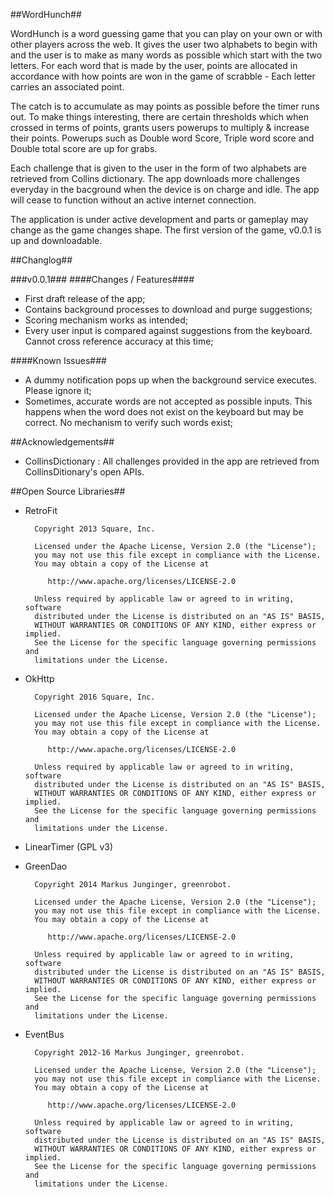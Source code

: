 ##WordHunch##

WordHunch is a word guessing game that you can play on your own or with other players across the web. It gives the user two alphabets to begin with and the user is to make as many words as possible which start with the two letters. For each word that is made by the user, points are allocated in accordance with how points are won in the game of scrabble - Each letter carries an associated point.

The catch is to accumulate as may points as possible before the timer runs out. To make things interesting, there are certain thresholds which when crossed in terms of points, grants users powerups to multiply & increase their points. Powerups such as Double word Score, Triple word score and Double total score are up for grabs. 

Each challenge that is given to the user in the form of two alphabets are retrieved from Collins dictionary. The app downloads more challenges everyday in the bacground when the device is on charge and idle. The app will cease to function without an active internet connection.

The application is under active development and parts or gameplay may change as the game changes shape. The first version of the game, v0.0.1 is up and downloadable.

##Changlog##

###v0.0.1###
####Changes / Features####
* First draft release of the app;
* Contains background processes to download and purge suggestions;
* Scoring mechanism works as intended;
* Every user input is compared against suggestions from the keyboard. Cannot cross reference accuracy at this time;

####Known Issues###
* A dummy notification pops up when the background service executes. Please ignore it;
* Sometimes, accurate words are not accepted as possible inputs. This happens when the word does not exist on the keyboard but may be correct. No mechanism to verify such words exist;

##Acknowledgements##

* CollinsDictionary : All challenges provided in the app are retrieved from CollinsDitionary's open APIs.

##Open Source Libraries##
* RetroFit

        Copyright 2013 Square, Inc.

        Licensed under the Apache License, Version 2.0 (the "License");
        you may not use this file except in compliance with the License.
        You may obtain a copy of the License at

           http://www.apache.org/licenses/LICENSE-2.0

        Unless required by applicable law or agreed to in writing, software
        distributed under the License is distributed on an "AS IS" BASIS,
        WITHOUT WARRANTIES OR CONDITIONS OF ANY KIND, either express or implied.
        See the License for the specific language governing permissions and
        limitations under the License.
        
* OkHttp

        Copyright 2016 Square, Inc.

        Licensed under the Apache License, Version 2.0 (the "License");
        you may not use this file except in compliance with the License.
        You may obtain a copy of the License at

           http://www.apache.org/licenses/LICENSE-2.0

        Unless required by applicable law or agreed to in writing, software
        distributed under the License is distributed on an "AS IS" BASIS,
        WITHOUT WARRANTIES OR CONDITIONS OF ANY KIND, either express or implied.
        See the License for the specific language governing permissions and
        limitations under the License.

* LinearTimer (GPL v3)
* GreenDao

        Copyright 2014 Markus Junginger, greenrobot.

        Licensed under the Apache License, Version 2.0 (the "License");
        you may not use this file except in compliance with the License.
        You may obtain a copy of the License at

           http://www.apache.org/licenses/LICENSE-2.0

        Unless required by applicable law or agreed to in writing, software
        distributed under the License is distributed on an "AS IS" BASIS,
        WITHOUT WARRANTIES OR CONDITIONS OF ANY KIND, either express or implied.
        See the License for the specific language governing permissions and
        limitations under the License.
        
* EventBus

        Copyright 2012-16 Markus Junginger, greenrobot.

        Licensed under the Apache License, Version 2.0 (the "License");
        you may not use this file except in compliance with the License.
        You may obtain a copy of the License at

           http://www.apache.org/licenses/LICENSE-2.0

        Unless required by applicable law or agreed to in writing, software
        distributed under the License is distributed on an "AS IS" BASIS,
        WITHOUT WARRANTIES OR CONDITIONS OF ANY KIND, either express or implied.
        See the License for the specific language governing permissions and
        limitations under the License.
